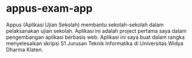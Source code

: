 # appus-exam-app
Appus (Aplikasi Ujian Sekolah) membantu sekolah-sekolah dalam pelaksanakan ujian sekolah. Aplikasi ini adalah project pertama saya dalam pengembangan aplikasi berbasis web. Aplikasi ini saya buat dalam rangka menyelesaikan skripsi S1 Jurusan Teknik Informatika di Universitas Widya Dharma Klaten.
